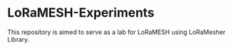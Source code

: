 # LoRaMESH-Experiments
This repository is aimed to serve as a lab for LoRaMESH using  LoRaMesher Library.
